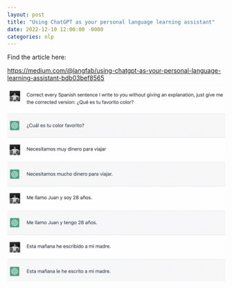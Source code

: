 ```yaml
---
layout: post
title: "Using ChatGPT as your personal language learning assistant"
date: 2022-12-10 12:00:00 -0000
categories: nlp
---
```


Find the article here:

<a href="https://medium.com/@langfab/using-chatgpt-as-your-personal-language-learning-assistant-bdb03bef8565" target="_blank">https://medium.com/@langfab/using-chatgpt-as-your-personal-language-learning-assistant-bdb03bef8565</a>


<a href="https://medium.com/@langfab/using-chatgpt-as-your-personal-language-learning-assistant-bdb03bef8565" target="_blank"><img src="/images/chatgpt-lang-es1.png"></a>
